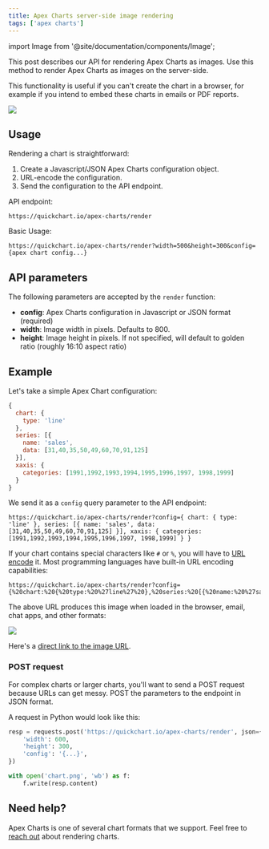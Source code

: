 ```yaml
---
title: Apex Charts server-side image rendering
tags: ['apex charts']
---
```


import Image from '@site/documentation/components/Image';

This post describes our API for rendering Apex Charts as images. Use this method to render Apex Charts as images on the server-side.

This functionality is useful if you can't create the chart in a browser, for example if you intend to embed these charts in emails or PDF reports.

<Image maxWidth={600} caption="Apex Chart rendered to image using the QuickChart API." src="http://quickchart.io/apex-charts/render?config=%7B%20series%3A%5B%7B%20name%3A%27series1%27%2C%20data%3A%5B31%2C40%2C28%2C51%2C42%2C109%2C100%5D%20%7D%2C%7B%20name%3A%27series2%27%2C%20data%3A%5B11%2C32%2C45%2C32%2C34%2C52%2C41%5D%20%7D%5D%2C%20chart%3A%7B%20height%3A350%2C%20type%3A%27area%27%20%7D%2C%20dataLabels%3A%7B%20enabled%3Afalse%20%7D%2C%20stroke%3A%7B%20curve%3A%27smooth%27%20%7D%2C%20xaxis%3A%7B%20type%3A%27datetime%27%2C%20categories%3A%5B%222018-09-19T00%3A00%3A00.000Z%22%2C%222018-09-19T01%3A30%3A00.000Z%22%2C%222018-09-19T02%3A30%3A00.000Z%22%2C%222018-09-19T03%3A30%3A00.000Z%22%2C%222018-09-19T04%3A30%3A00.000Z%22%2C%222018-09-19T05%3A30%3A00.000Z%22%2C%222018-09-19T06%3A30%3A00.000Z%22%5D%20%7D%2C%20tooltip%3A%7B%20x%3A%7B%20format%3A%27dd%2FMM%2FyyHH%3Amm%27%20%7D%2C%20%7D%2C%20%7D" />

## Usage

Rendering a chart is straightforward:

1. Create a Javascript/JSON Apex Charts configuration object.
1. URL-encode the configuration.
1. Send the configuration to the API endpoint.

API endpoint:

```
https://quickchart.io/apex-charts/render
```

Basic Usage:

```
https://quickchart.io/apex-charts/render?width=500&height=300&config={apex chart config...}
```

## API parameters

The following parameters are accepted by the `render` function:

- **config**: Apex Charts configuration in Javascript or JSON format (required)
- **width**: Image width in pixels. Defaults to 800.
- **height**: Image height in pixels. If not specified, will default to golden ratio (roughly 16:10 aspect ratio)

## Example

Let's take a simple Apex Chart configuration:

```js
{
  chart: {
    type: 'line'
  },
  series: [{
    name: 'sales',
    data: [31,40,35,50,49,60,70,91,125]
  }],
  xaxis: {
    categories: [1991,1992,1993,1994,1995,1996,1997, 1998,1999]
  }
}
```

We send it as a `config` query parameter to the API endpoint:

```
https://quickchart.io/apex-charts/render?config={ chart: { type: 'line' }, series: [{ name: 'sales', data: [31,40,35,50,49,60,70,91,125] }], xaxis: { categories: [1991,1992,1993,1994,1995,1996,1997, 1998,1999] } }
```

If your chart contains special characters like `#` or `%`, you will have to [URL encode](https://urlencoder.io) it. Most programming languages have built-in URL encoding capabilities:

```
https://quickchart.io/apex-charts/render?config={%20chart:%20{%20type:%20%27line%27%20},%20series:%20[{%20name:%20%27sales%27,%20data:%20[31,40,35,50,49,60,70,91,125]%20}],%20xaxis:%20{%20categories:%20[1991,1992,1993,1994,1995,1996,1997,%201998,1999]%20}%20}
```

The above URL produces this image when loaded in the browser, email, chat apps, and other formats:

<Image src="http://quickchart.io/apex-charts/render?config={%20chart:%20{%20type:%20%27line%27%20},%20series:%20[{%20name:%20%27sales%27,%20data:%20[31,40,35,50,49,60,70,91,125]%20}],%20xaxis:%20{%20categories:%20[1991,1992,1993,1994,1995,1996,1997,%201998,1999]%20}%20}" />

Here's a [direct link to the image URL](http://quickchart.io/apex-charts/render?config={%20chart:%20{%20type:%20%27line%27%20},%20series:%20[{%20name:%20%27sales%27,%20data:%20[31,40,35,50,49,60,70,91,125]%20}],%20xaxis:%20{%20categories:%20[1991,1992,1993,1994,1995,1996,1997,%201998,1999]%20}%20}).

### POST request

For complex charts or larger charts, you'll want to send a POST request because URLs can get messy. POST the parameters to the endpoint in JSON format.

A request in Python would look like this:

```python
resp = requests.post('https://quickchart.io/apex-charts/render', json={
    'width': 600,
    'height': 300,
    'config': '{...}',
})

with open('chart.png', 'wb') as f:
    f.write(resp.content)
```

## Need help?

Apex Charts is one of several chart formats that we support. Feel free to [reach out](https://community.quickchart.io/) about rendering charts.
